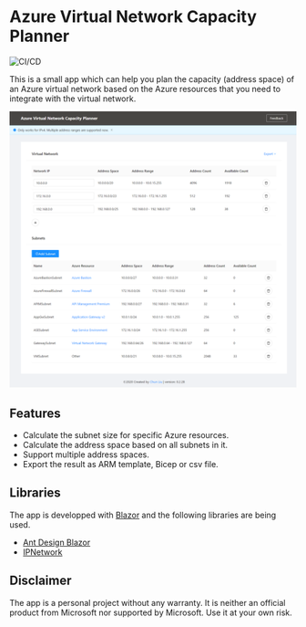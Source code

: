 # Azure Virtual Network Capacity Planner

![CI/CD](https://github.com/chunliu/vnet-capacity-planner/workflows/CI/CD/badge.svg)

This is a small app which can help you plan the capacity (address space) of an Azure virtual network based on the Azure resources that you need to integrate with the virtual network. 

![Vnet Planner](vnetplanner.png)

## Features

- Calculate the subnet size for specific Azure resources.
- Calculate the address space based on all subnets in it.
- Support multiple address spaces.
- Export the result as ARM template, Bicep or csv file.

## Libraries

The app is developped with [Blazor](https://dotnet.microsoft.com/apps/aspnet/web-apps/blazor) and the following libraries are being used. 

- [Ant Design Blazor](https://antblazor.com/en-US/)
- [IPNetwork](https://github.com/lduchosal/ipnetwork)

## Disclaimer

The app is a personal project without any warranty. It is neither an official product from Microsoft nor supported by Microsoft. Use it at your own risk.
